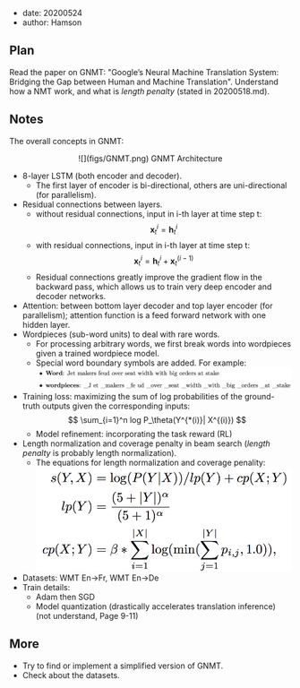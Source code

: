 - date: 20200524 
- author: Hamson

## Plan
Read the paper on GNMT: "Google’s Neural Machine Translation System: Bridging the Gap between Human and Machine Translation". Understand how a NMT work, and what is *length penalty* (stated in 20200518.md).

## Notes
The overall concepts in GNMT:
 <div align="center">![](figs/GNMT.png) GNMT Architecture </div>

- 8-layer LSTM (both encoder and decoder).
	- The first layer of encoder is bi-directional, others are uni-directional (for parallelism).
- Residual connections between layers.
	- without residual connections, input in i-th layer at time step t: $$ \mathbf{x}^i_t = \mathbf{h}^i_t $$
	- with residual connections, input in i-th layer at time step t: $$ \mathbf{x}^i_t = \mathbf{h}^i_t + \mathbf{x}^{(i-1)}_t $$
	- Residual connections greatly improve the gradient flow in the backward pass, which allows us to train very deep encoder and decoder networks.
- Attention: between bottom layer decoder and top layer encoder (for parallelism); attention function is a feed forward network with one hidden layer.
- Wordpieces (sub-word units) to deal with rare words.
	- For processing arbitrary words, we first break words into wordpieces given a trained wordpiece model.
	- Special word boundary symbols are added. For example:
	![](figs/wordpieces_example.png)
- Training loss: maximizing the sum of log probabilities of the ground-truth outputs given the corresponding inputs: $$ \sum_{i=1}^n log P_\theta(Y^{*(i)}| X^{(i)}) $$
	- Model refinement: incorporating the task reward (RL)
- Length normalization and coverage penalty in beam search (*length penalty* is probably length normalization).
	- The equations for length normalization and coverage penality:
	![](figs/LP&CP_GNMT.png)
- Datasets: WMT En->Fr, WMT En->De
- Train details:
	- Adam then SGD
	- Model quantization (drastically accelerates translation inference) (not understand, Page 9-11)
 


## More
- Try to find or implement a simplified version of GNMT.
- Check about the datasets.
